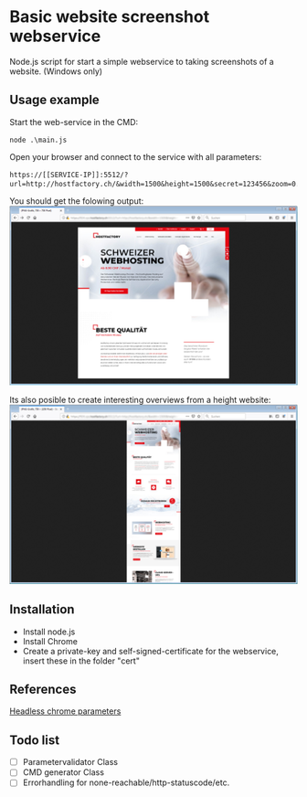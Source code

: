 # Basic website screenshot webservice
Node.js script for start a simple webservice to taking screenshots of a website. (Windows only)

## Usage example
Start the web-service in the CMD:
```
node .\main.js
```

Open your browser and connect to the service with all parameters:
```
https://[[SERVICE-IP]]:5512/?url=http://hostfactory.ch/&width=1500&height=1500&secret=123456&zoom=0.1
```
You should get the folowing output:
![Open the URL in a browser](preview.jpg)

Its also posible to create interesting overviews from a height website:
![Open the URL in a browser](preview-long.jpg)


## Installation
* Install node.js 
* Install Chrome
* Create a private-key and self-signed-certificate for the webservice, insert these in the folder "cert"

## References
[Headless chrome parameters](https://peter.sh/experiments/chromium-command-line-switches/)

## Todo list
- [ ] Parametervalidator Class
- [ ] CMD generator Class
- [ ] Errorhandling for none-reachable/http-statuscode/etc.